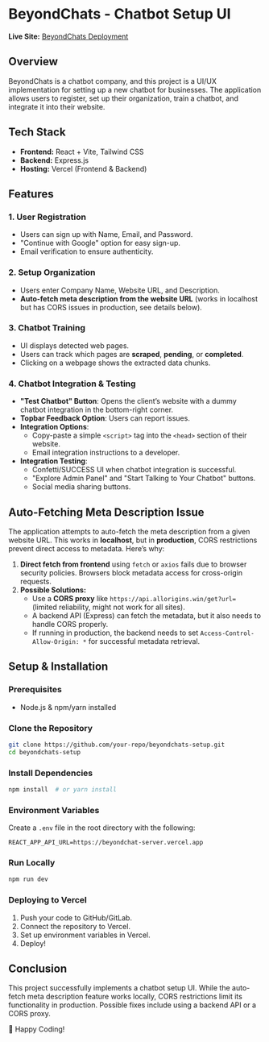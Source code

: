 # BeyondChats - Chatbot Setup UI

**Live Site:** [BeyondChats Deployment](https://beyondchat-bot-z5xj.vercel.app)

## Overview
BeyondChats is a chatbot company, and this project is a UI/UX implementation for setting up a new chatbot for businesses. The application allows users to register, set up their organization, train a chatbot, and integrate it into their website.

## Tech Stack
- **Frontend:** React + Vite, Tailwind CSS
- **Backend:** Express.js
- **Hosting:** Vercel (Frontend & Backend)

## Features
### 1. User Registration
- Users can sign up with Name, Email, and Password.
- "Continue with Google" option for easy sign-up.
- Email verification to ensure authenticity.

### 2. Setup Organization
- Users enter Company Name, Website URL, and Description.
- **Auto-fetch meta description from the website URL** (works in localhost but has CORS issues in production, see details below).

### 3. Chatbot Training
- UI displays detected web pages.
- Users can track which pages are **scraped**, **pending**, or **completed**.
- Clicking on a webpage shows the extracted data chunks.

### 4. Chatbot Integration & Testing
- **"Test Chatbot" Button**: Opens the client’s website with a dummy chatbot integration in the bottom-right corner.
- **Topbar Feedback Option**: Users can report issues.
- **Integration Options**:
  - Copy-paste a simple `<script>` tag into the `<head>` section of their website.
  - Email integration instructions to a developer.
- **Integration Testing**:
  - Confetti/SUCCESS UI when chatbot integration is successful.
  - "Explore Admin Panel" and "Start Talking to Your Chatbot" buttons.
  - Social media sharing buttons.

## Auto-Fetching Meta Description Issue
The application attempts to auto-fetch the meta description from a given website URL. This works in **localhost**, but in **production**, CORS restrictions prevent direct access to metadata. Here’s why:

1. **Direct fetch from frontend** using `fetch` or `axios` fails due to browser security policies. Browsers block metadata access for cross-origin requests.
2. **Possible Solutions:**
   - Use a **CORS proxy** like `https://api.allorigins.win/get?url=` (limited reliability, might not work for all sites).
   - A backend API (Express) can fetch the metadata, but it also needs to handle CORS properly.
   - If running in production, the backend needs to set `Access-Control-Allow-Origin: *` for successful metadata retrieval.

## Setup & Installation
### Prerequisites
- Node.js & npm/yarn installed

### Clone the Repository
```bash
git clone https://github.com/your-repo/beyondchats-setup.git
cd beyondchats-setup
```

### Install Dependencies
```bash
npm install  # or yarn install
```

### Environment Variables
Create a `.env` file in the root directory with the following:
```
REACT_APP_API_URL=https://beyondchat-server.vercel.app
```

### Run Locally
```bash
npm run dev
```

### Deploying to Vercel
1. Push your code to GitHub/GitLab.
2. Connect the repository to Vercel.
3. Set up environment variables in Vercel.
4. Deploy!

## Conclusion
This project successfully implements a chatbot setup UI. While the auto-fetch meta description feature works locally, CORS restrictions limit its functionality in production. Possible fixes include using a backend API or a CORS proxy.

🚀 Happy Coding!

